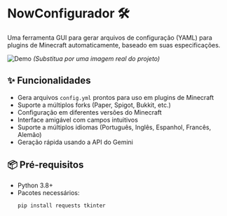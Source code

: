 # NowConfigurador 🛠️

Uma ferramenta GUI para gerar arquivos de configuração (YAML) para plugins de Minecraft automaticamente, baseado em suas especificações.

![Demo](https://via.placeholder.com/650x600?text=NowConfigurador+Demo) *(Substitua por uma imagem real do projeto)*

## ✨ Funcionalidades

- Gera arquivos `config.yml` prontos para uso em plugins de Minecraft
- Suporte a múltiplos forks (Paper, Spigot, Bukkit, etc.)
- Configuração em diferentes versões do Minecraft
- Interface amigável com campos intuitivos
- Suporte a múltiplos idiomas (Português, Inglês, Espanhol, Francês, Alemão)
- Geração rápida usando a API do Gemini

## 📦 Pré-requisitos

- Python 3.8+
- Pacotes necessários:
  ```bash
  pip install requests tkinter
